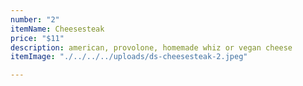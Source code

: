 ```yaml
---
number: "2"
itemName: Cheesesteak
price: "$11"
description: american, provolone, homemade whiz or vegan cheese
itemImage: "./../../../uploads/ds-cheesesteak-2.jpeg"

---
```

